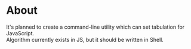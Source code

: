 # About
It's planned to create a command-line utility which can set tabulation for JavaScript. <br>
Algorithm currently exists in JS, but it should be written in Shell.
